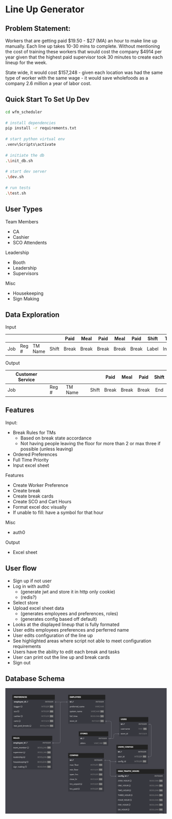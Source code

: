 # Line Up Generator
## Problem Statement:  
Workers that are getting paid $19.50 - $27 (MA) an hour to make line up manually. Each line up takes 10-30 mins to complete. Without mentioning the cost of training these workers that would cost the company $4914 per year given that the highest paid supervisor took 30 minutes to create each lineup for the week.

State wide, it would cost $157,248 - given each location was had the same type of worker with the same wage - it would save wholefoods as a company 2.6 million a year of labor cost.

## Quick Start To Set Up Dev
```bash
cd wfm_scheduler

# install dependencies
pip install -r requirements.txt

# start python virtual env
.venv\Scripts\activate

# initiate the db
.\init_db.sh

# start dev server
.\dev.sh

# run tests
.\test.sh

```

## User Types

Team Members
- CA
- Cashier
- SCO Attendents

Leadership
- Booth
- Leadership
- Supervisors

Misc
- Housekeeping
- Sign Making


## Data Exploration

Input

|  |  |  |  | Paid | Meal | Paid | Meal | Paid | Shift | TM |  |  |  |
|---|---|---|---|:---:|:---:|:---:|:---:|:---:|:---:|:---:|---|---|---|
| Job | Reg # | TM Name | Shift | Break | Break | Break | Break | Break | Label | Initial | Notes |  |  |

Output

| Customer Service |  |  |  | Paid | Meal | Paid | Shift |
|---|---|---|---|:---:|:---:|:---:|:---:|
| Job | Reg # | TM Name | Shift  | Break | Break | Break | End |

## Features

Input:   
- Break Rules for TMs  
    - Based on break state accordance  
    - Not having people leaving the floor for more than 2 or max three if possible (unless leaving)
- Ordered Preferences
- Full Time Priority
- Input excel sheet  
 
Features
- Create Worker Preference
- Create break
- Create break cards
- Create SCO and Cart Hours
- Format excel doc visually
- If unable to fill: have a symbol for that hour

Misc
- auth0

Output 
- Excel sheet


## User flow
- Sign up if not user 
- Log in with auth0
    - (generate jwt and store it in http only cookie)
    - (redis?)
- Select store
- Upload excel sheet data
    - (generates employees and preferences, roles)
    - (generates config based off default)
- Looks at the displayed lineup that is fully formated
- User edits employees preferences and perferred name
- User edits configuration of the line up
- See highlighted areas where script not able to meet configuration requirements
- Users have the ability to edit each break and tasks
- User can print out the line up and break cards 
- Sign out


## Database Schema
![database schema](db_schema.png)
